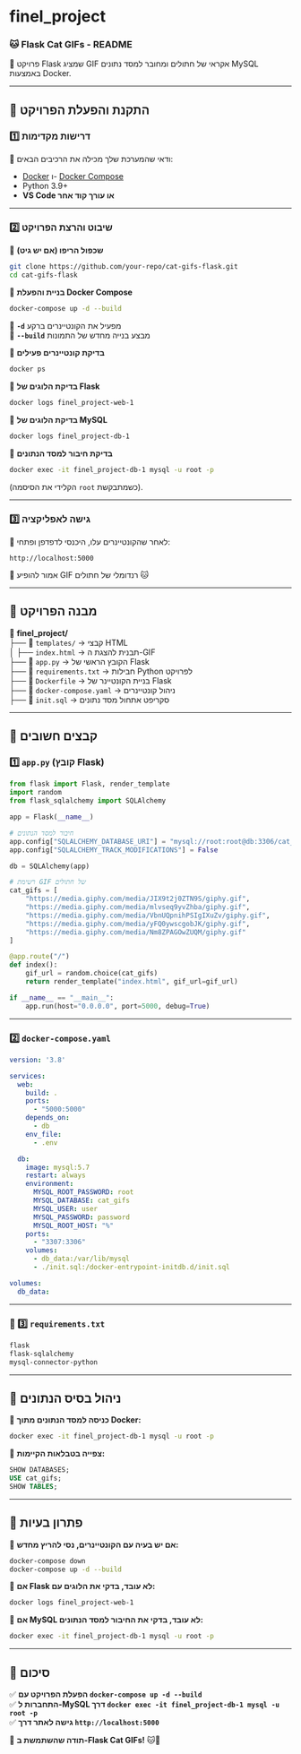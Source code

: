 # finel_project
### **🐱 Flask Cat GIFs - README**
📌 פרויקט Flask שמציג GIF אקראי של חתולים ומחובר למסד נתונים MySQL באמצעות Docker.

---

## **📌 התקנת והפעלת הפרויקט**
### **1️⃣ דרישות מקדימות**
📌 ודאי שהמערכת שלך מכילה את הרכיבים הבאים:
- [Docker](https://www.docker.com/get-started) ו- [Docker Compose](https://docs.docker.com/compose/)
- Python 3.9+
- **VS Code או עורך קוד אחר**

---

### **2️⃣ שיבוט והרצת הפרויקט**
📌 **שכפול הריפו (אם יש גיט)**
```bash
git clone https://github.com/your-repo/cat-gifs-flask.git
cd cat-gifs-flask
```

📌 **בניית והפעלת Docker Compose**
```bash
docker-compose up -d --build
```
🔹 **`-d`** מפעיל את הקונטיינרים ברקע  
🔹 **`--build`** מבצע בנייה מחדש של התמונות  

📌 **בדיקת קונטיינרים פעילים**
```bash
docker ps
```

📌 **בדיקת הלוגים של Flask**
```bash
docker logs finel_project-web-1
```

📌 **בדיקת הלוגים של MySQL**
```bash
docker logs finel_project-db-1
```

📌 **בדיקת חיבור למסד הנתונים**
```bash
docker exec -it finel_project-db-1 mysql -u root -p
```
(הקלידי את הסיסמה `root` כשמתבקשת).

---

### **3️⃣ גישה לאפליקציה**
📌 לאחר שהקונטיינרים עלו, היכנסי לדפדפן ופתחי:
```
http://localhost:5000
```
🔹 אמור להופיע GIF רנדומלי של חתולים 🐱  

---

## **📌 מבנה הפרויקט**
📂 **finel_project/**  
├── 📂 `templates/` → קבצי HTML  
│ ├── `index.html` → תבנית להצגת ה-GIF  
├── 📄 `app.py` → הקובץ הראשי של Flask  
├── 📄 `requirements.txt` → חבילות Python לפרויקט  
├── 📄 `Dockerfile` → בניית הקונטיינר של Flask  
├── 📄 `docker-compose.yaml` → ניהול קונטיינרים  
├── 📄 `init.sql` → סקריפט אתחול מסד נתונים  

---

## **📌 קבצים חשובים**
### **1️⃣ `app.py` (קובץ Flask)**
```python
from flask import Flask, render_template
import random
from flask_sqlalchemy import SQLAlchemy

app = Flask(__name__)

# חיבור למסד הנתונים
app.config["SQLALCHEMY_DATABASE_URI"] = "mysql://root:root@db:3306/cat_gifs"
app.config["SQLALCHEMY_TRACK_MODIFICATIONS"] = False

db = SQLAlchemy(app)

# רשימת GIF של חתולים
cat_gifs = [
    "https://media.giphy.com/media/JIX9t2j0ZTN9S/giphy.gif",
    "https://media.giphy.com/media/mlvseq9yvZhba/giphy.gif",
    "https://media.giphy.com/media/VbnUQpnihPSIgIXuZv/giphy.gif",
    "https://media.giphy.com/media/yFQ0ywscgobJK/giphy.gif",
    "https://media.giphy.com/media/Nm8ZPAGOwZUQM/giphy.gif"
]

@app.route("/")
def index():
    gif_url = random.choice(cat_gifs)
    return render_template("index.html", gif_url=gif_url)

if __name__ == "__main__":
    app.run(host="0.0.0.0", port=5000, debug=True)
```

---

### **2️⃣ `docker-compose.yaml`**
```yaml
version: '3.8'

services:
  web:
    build: .
    ports:
      - "5000:5000"
    depends_on:
      - db
    env_file:
      - .env

  db:
    image: mysql:5.7
    restart: always
    environment:
      MYSQL_ROOT_PASSWORD: root
      MYSQL_DATABASE: cat_gifs
      MYSQL_USER: user
      MYSQL_PASSWORD: password
      MYSQL_ROOT_HOST: "%"
    ports:
      - "3307:3306"
    volumes:
      - db_data:/var/lib/mysql
      - ./init.sql:/docker-entrypoint-initdb.d/init.sql

volumes:
  db_data:
```

---

### **📌 3️⃣ `requirements.txt`**
```txt
flask
flask-sqlalchemy
mysql-connector-python
```

---

## **📌 ניהול בסיס הנתונים**
📌 **כניסה למסד הנתונים מתוך Docker:**
```bash
docker exec -it finel_project-db-1 mysql -u root -p
```
📌 **צפייה בטבלאות הקיימות:**
```sql
SHOW DATABASES;
USE cat_gifs;
SHOW TABLES;
```

---

## **📌 פתרון בעיות**
🔹 **אם יש בעיה עם הקונטיינרים, נסי להריץ מחדש:**
```bash
docker-compose down
docker-compose up -d --build
```

🔹 **אם Flask לא עובד, בדקי את הלוגים עם:**
```bash
docker logs finel_project-web-1
```

🔹 **אם MySQL לא עובד, בדקי את החיבור למסד הנתונים:**
```bash
docker exec -it finel_project-db-1 mysql -u root -p
```

---

## **🎉 סיכום**
✅ **הפעלת הפרויקט עם `docker-compose up -d --build`**  
✅ **התחברות ל-MySQL דרך `docker exec -it finel_project-db-1 mysql -u root -p`**  
✅ **גישה לאתר דרך `http://localhost:5000`**  

🚀 **תודה שהשתמשת ב-Flask Cat GIFs!** 🐱🎥  

